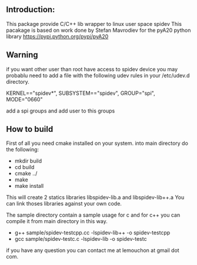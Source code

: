 Introduction:
-------------
This package provide C/C++ lib wrapper to linux user space spidev
This pacakage is based on work done by Stefan Mavrodiev 
for the pyA20 python library https://pypi.python.org/pypi/pyA20


Warning
-------
if you want other user than root have access to spidev device you may probablu need to add a file with the following udev rules in your /etc/udev.d directory. 

KERNEL=="spidev*", SUBSYSTEM=="spidev", GROUP="spi", MODE="0660"

add a spi groups and add user to this groups

How to build
------------

First of all you need cmake installed on your system.
into main directory do the following: 

* mkdir build
* cd build
* cmake ../
* make 
* make install

This will create 2 statics libraries  libspidev-lib.a and libspidev-lib++.a
You can link thoses libraries against your own code.

The sample directory contain a sample usage for c and for c++
you can compile it from main directory in this way.

* g++ sample/spidev-testcpp.cc -lspidev-lib++ -o spidev-testcpp
* gcc sample/spidev-testc.c -lspidev-lib -o spidev-testc

if you have any question you can contact me at lemouchon at gmail dot com.
